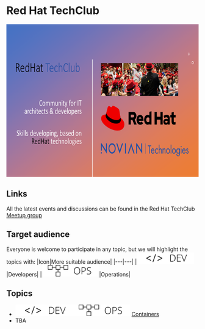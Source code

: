 # Red Hat TechClub
<img alt="Red Hat TechClub" src="files/logo.png" height="400"/>

## Links
All the latest events and discussions can be found in the Red Hat TechClub [Meetup group](https://www.meetup.com/vilnius-innovation-meetup-group/) 

## Target audience
Everyone is welcome to participate in any topic, but we will highlight the topics with:
|Icon|More suitable audience|
|---|---|
|<img alt="dev" src="files/dev.png" height="30"/>|Developers|
|<img alt="ops" src="files/ops.png" height="30"/>|Operations|

## Topics

- <img alt="dev" src="files/dev.png" height="30"/><img alt="ops" src="files/ops.png" height="30"/> [Containers](containers/) 
- TBA

